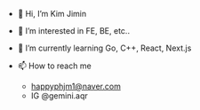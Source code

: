 - 👋 Hi, I’m Kim Jimin
- 👀 I’m interested in FE, BE, etc..
- 🌱 I’m currently learning Go, C++, React, Next.js

- 📫 How to reach me
  - happyphjm1@naver.com
  - IG @gemini.aqr

<!---
nowimseeingcashflow/nowimseeingcashflow is a ✨ special ✨ repository because its `README.md` (this file) appears on your GitHub profile.
You can click the Preview link to take a look at your changes.
--->

